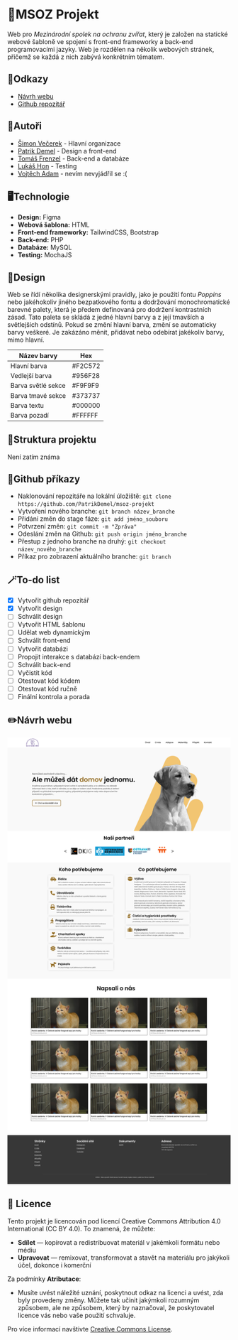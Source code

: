 # 🐶MSOZ Projekt
Web pro *Mezinárodní spolek na ochranu zvířat*, který je založen na statické webové šabloně ve spojení s front-end frameworky a back-end programovacími jazyky. Web je rozdělen na několik webových stránek, přičemž se každá z nich zabývá konkrétním tématem.

## 🔗Odkazy
- [Návrh webu](https://www.figma.com/design/bxKK2rhCT6wSE6QmGeZzlg/MSOZ-projekt?node-id=0-1&t=oagfGmnpwcROjhsw-1)
- [Github repozitář](https://github.com/PatrikDemel/msoz-projekt)

## 📝Autoři
- [Šimon Večerek](https://github.com/SajmonV) - Hlavní organizace
- [Patrik Demel](https://github.com/PatrikDemel) - Design a front-end
- [Tomáš Frenzel](https://github.com/TomasFrenzel) - Back-end a databáze
- [Lukáš Hon](https://github.com/LukasHon) - Testing
- [Vojtěch Adam](https://github.com/HelloItsMeAdm) - nevím nevyjádřil se :(

## 🖥️Technologie
- **Design:** Figma
- **Webová šablona:** HTML
- **Front-end frameworky:** TailwindCSS, Bootstrap
- **Back-end:** PHP
- **Databáze:** MySQL
- **Testing:** MochaJS

## 🎨Design
Web se řídí několika designerskými pravidly, jako je použití fontu *Poppins* nebo jakéhokoliv jiného bezpatkového fontu a dodržování monochromatické barevné palety, která je předem definovaná pro dodržení kontrastních zásad. Tato paleta se skládá z jedné hlavní barvy a z její tmavších a světlejších odstínů. Pokud se změní hlavní barva, změní se automaticky barvy veškeré. Je zakázáno měnit, přidávat nebo odebírat jakékoliv barvy, mimo hlavní.

| Název barvy      | Hex      |
|------------------|----------|
| Hlavní barva     | #F2C572  |
| Vedlejší barva   | #956F28  |
| Barva světlé sekce | #F9F9F9  |
| Barva tmavé sekce | #373737  |
| Barva textu      | #000000  |
| Barva pozadí     | #FFFFFF  |

## 📜Struktura projektu
Není zatím známa

## 📱Github příkazy 
- Naklonování repozitáře na lokální úložiště: `git clone https://github.com/PatrikDemel/msoz-projekt`
- Vytvoření nového branche: `git branch název_branche`
- Přidání změn do stage fáze: `git add jméno_souboru`
- Potvrzení změn: `git commit -m "Zpráva"`
- Odeslání změn na Github: `git push origin jméno_branche`
- Přestup z jednoho branche na druhý: `git checkout název_nového_branche`
- Příkaz pro zobrazení aktuálního branche: `git branch`

## 🪄To-do list
- [x]  Vytvořit github repozitář
- [x]  Vytvořit design
- [ ]  Schválit design
- [ ]  Vytvořit HTML šablonu
- [ ]  Udělat web dynamickým
- [ ]  Schválit front-end
- [ ]  Vytvořit databázi
- [ ]  Propojit interakce s databází back-endem
- [ ]  Schválit back-end
- [ ]  Vyčistit kód
- [ ]  Otestovat kód kódem
- [ ]  Otestovat kód ručně
- [ ]  Finální kontrola a porada

## ✏️Návrh webu
![Návrh webu](https://raw.githubusercontent.com/PatrikDemel/msoz-projekt/main/preview.png)

## 📄 Licence
Tento projekt je licencován pod licencí Creative Commons Attribution 4.0 International (CC BY 4.0). To znamená, že můžete:
- **Sdílet** — kopírovat a redistribuovat materiál v jakémkoli formátu nebo médiu
- **Upravovat** — remixovat, transformovat a stavět na materiálu pro jakýkoli účel, dokonce i komerční

Za podmínky **Atributace**:
- Musíte uvést náležité uznání, poskytnout odkaz na licenci a uvést, zda byly provedeny změny. Můžete tak učinit jakýmkoli rozumným způsobem, ale ne způsobem, který by naznačoval, že poskytovatel licence vás nebo vaše použití schvaluje.

Pro více informací navštivte [Creative Commons License](https://creativecommons.org/licenses/by/4.0/).
